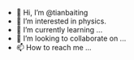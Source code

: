 - 👋 Hi, I’m @tianbaiting
- 👀 I’m interested in physics.
- 🌱 I’m currently learning ...
- 💞️ I’m looking to collaborate on ...
- 📫 How to reach me ...

<!---
tianbaiting/tianbaiting is a ✨ special ✨ repository because its `README.md` (this file) appears on your GitHub profile.
You can click the Preview link to take a look at your changes.
--->
